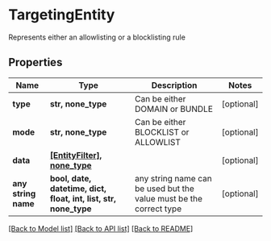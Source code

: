 # TargetingEntity

Represents either an allowlisting or a blocklisting rule

## Properties
Name | Type | Description | Notes
------------ | ------------- | ------------- | -------------
**type** | **str, none_type** | Can be either DOMAIN or BUNDLE | [optional] 
**mode** | **str, none_type** | Can be either BLOCKLIST or ALLOWLIST | [optional] 
**data** | [**[EntityFilter], none_type**](EntityFilter.md) |  | [optional] 
**any string name** | **bool, date, datetime, dict, float, int, list, str, none_type** | any string name can be used but the value must be the correct type | [optional]

[[Back to Model list]](../README.md#documentation-for-models) [[Back to API list]](../README.md#documentation-for-api-endpoints) [[Back to README]](../README.md)


